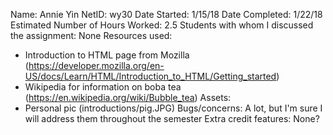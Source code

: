 Name: Annie Yin
NetID: wy30
Date Started: 1/15/18
Date Completed: 1/22/18
Estimated Number of Hours Worked: 2.5
Students with whom I discussed the assignment: None
Resources used:
- Introduction to HTML page from Mozilla (https://developer.mozilla.org/en-US/docs/Learn/HTML/Introduction_to_HTML/Getting_started)
- Wikipedia for information on boba tea (https://en.wikipedia.org/wiki/Bubble_tea)
Assets: 
- Personal pic (introductions/pig.JPG)
Bugs/concerns: A lot, but I'm sure I will address them throughout the semester
Extra credit features: None?